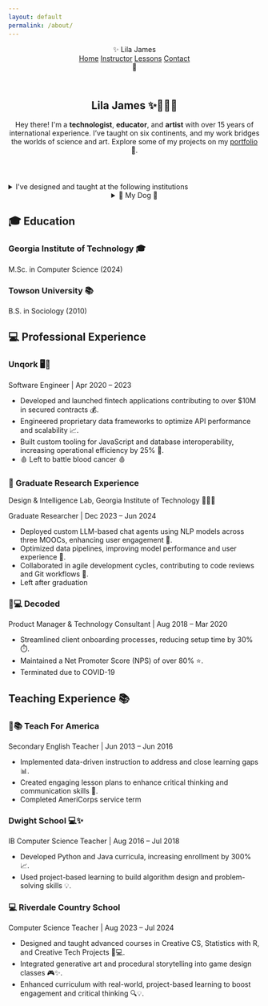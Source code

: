```yaml
---
layout: default
permalink: /about/
---
```

<html lang="en">
<head>
  <meta charset="UTF-8" />
  <meta name="viewport" content="width=device-width, initial-scale=1.0" />
  <title>✨ Project Sparkle ✨</title>
  <link href="{{ '/assets/css/styles.css' | relative_url }}" rel="stylesheet" />
</head>

<body class="cats">

<!-- Main Header -->
<header class="navbar">
  <div class="logo">✨ Lila James</div>
  <nav id="nav-links" class="nav-links">
    <a href="/sparkle_workshop/">Home</a>
    <a href="/sparkle_workshop/about/">Instructor</a>
    <a href="/sparkle_workshop/lessons/">Lessons</a>
    <a href="/sparkle_workshop/contact/">Contact</a>
  </nav>
  <div class="hamburger" onclick="toggleMenu()">🍔</div>
</header>

<header>
<section class="intro-section">
  <div class="container">
    <h1 class="intro-heading">Lila James <span class="emoji">✨👩‍💻🌙</span></h1>
    <p class="intro-text">
      Hey there! I'm a <strong>technologist</strong>, <strong>educator</strong>, and <strong>artist</strong> with over 15 years of international experience. 
      I’ve taught on six continents, and my work bridges the worlds of science and art. 
      Explore some of my projects on my 
      <a href="https://github.com/LilaShiba" target="_blank" class="styled-link">portfolio</a> 🎨.
    </p>
  </div> 
  </section>
</header>

  <section class="step">
    <details>
      <summary>I've designed and taught at the following institutions</summary>
    <ul>
      <li>The Adler Planetarium</li>
      <li>
        Riverdale Country School – 
        <a href="https://www.niche.com/k12/riverdale-country-school-bronx-ny/" target="_blank" class="styled-link">
          voted best private school in America
        </a>
      </li>
      <li>Mastercard</li>
      <li>Berkeley Carroll School</li>
      <li>Chase Bank</li>
      <li>Georgia Institute of Technology</li>
      <li>IBM</li>
      <li>The Dwight School</li>
      <li>P5.js Creative Coding</li>
      <li>The Flag House Museum</li>
      <li>My Dog</li>
      <img src="../assets/imgs/estelle.jpg" 
         alt="Estelle" 
         style="max-width: 75%; height: auto;" />
    </ul>
  </div>
    </details>
</section>


  <details style="text-align: center;">
    <summary>🐶 My Dog 🐶</summary>
    <p class="shimmer-text">Say hi to Estelle</p>
    <img src="../assets/imgs/estelle.jpg" 
         alt="Estelle" 
         style="max-width: 75%; height: auto;" />
  </details>

<section class="step">
  <div class="container">
    <div class="section-header">
      <h2>🎓 Education</h2>
    </div>
    <div class="content">
      <h3>Georgia Institute of Technology <span class="emoji">🎓</span></h3>
      <p>M.Sc. in Computer Science (2024)</p>
      <h3>Towson University <span class="emoji">📚</span></h3>
      <p>B.S. in Sociology (2010)</p>
    </div>
  </div>
</section>

<section class="section">
  <div class="container">
    <div class="section-header">
      <h2>💻 Professional Experience</h2>
    </div>
    <div class="step glow-hover">
      <h3>Unqork <span class="emoji">🖥️🌙</span></h3>
      <p>Software Engineer | Apr 2020 – 2023</p>
      <ul>
        <li>Developed and launched fintech applications contributing to over $10M in secured contracts 💰.</li>
        <li>Engineered proprietary data frameworks to optimize API performance and scalability 📈.</li>
        <li>Built custom tooling for JavaScript and database interoperability, increasing operational efficiency by 25% 🔧.</li>
        <li>🩸 Left to battle blood cancer 🩸</li>
      </ul>
    </div>
  </div>
</section>

<section class="step glow-hover">
  <div class="container">
    <h3>🔬 Graduate Research Experience</h3>
    <p>Design & Intelligence Lab, Georgia Institute of Technology <span class="emoji">🧑‍💻✨</span></p>
    <p>Graduate Researcher | Dec 2023 – Jun 2024</p>
    <ul>
      <li>Deployed custom LLM-based chat agents using NLP models across three MOOCs, enhancing user engagement 💬.</li>
      <li>Optimized data pipelines, improving model performance and user experience 🚀.</li>
      <li>Collaborated in agile development cycles, contributing to code reviews and Git workflows 🔄.</li>
      <li>Left after graduation</li>
    </ul>
  </div>
</section>

<section class="step glow-hover">
  <div class="container">
    <h3><span class="emoji">🔮💻</span> Decoded</h3>
    <p>Product Manager & Technology Consultant | Aug 2018 – Mar 2020</p>
    <ul>
      <li>Streamlined client onboarding processes, reducing setup time by 30% ⏱️.</li>
      <li>Maintained a Net Promoter Score (NPS) of over 80% ⭐.</li>
      <li>Terminated due to COVID-19</li>
    </ul>
  </div>
</section>

<section class="section">
  <div class="container">
    <div class="section-header">
      <h2>Teaching Experience 📚</h2>
    </div>
    <div class="step glow-hover">
      <h3><span class="emoji">🌸📚</span> Teach For America</h3>
      <p>Secondary English Teacher | Jun 2013 – Jun 2016</p>
      <ul>
        <li>Implemented data-driven instruction to address and close learning gaps 📊.</li>
        <li>Created engaging lesson plans to enhance critical thinking and communication skills 📝.</li>
        <li>Completed AmeriCorps service term</li>
      </ul>
    </div>
    <div class="step glow-hover">
      <h3>Dwight School <span class="emoji">💻✨</span></h3>
      <p>IB Computer Science Teacher | Aug 2016 – Jul 2018</p>
      <ul>
        <li>Developed Python and Java curricula, increasing enrollment by 300% 📈.</li>
        <li>Used project-based learning to build algorithm design and problem-solving skills 💡.</li>
      </ul>
    </div>
  </div>
</section>

<section class="step glow-hover">
  <div class="container">
    <h3>💻 Riverdale Country School</h3>
    <p>Computer Science Teacher | Aug 2023 – Jul 2024</p>
    <ul>
      <li>Designed and taught advanced courses in Creative CS, Statistics with R, and Creative Tech Projects 🎨💻.</li>
      <li>Integrated generative art and procedural storytelling into game design classes 🎮✨.</li>
      <li>Enhanced curriculum with real-world, project-based learning to boost engagement and critical thinking 🔍💡.</li>
    </ul>
  </div>
</section>

<script src="{{ site.baseurl }}/assets/js/cats.js"></script>
<script src="{{ site.baseurl }}/assets/js/mouse.js"></script>
<script src="{{ site.baseurl }}/assets/js/confetti.js"></script>
<script src="{{ site.baseurl }}/assets/js/expandEffect.js"></script>

</body>
</html>
